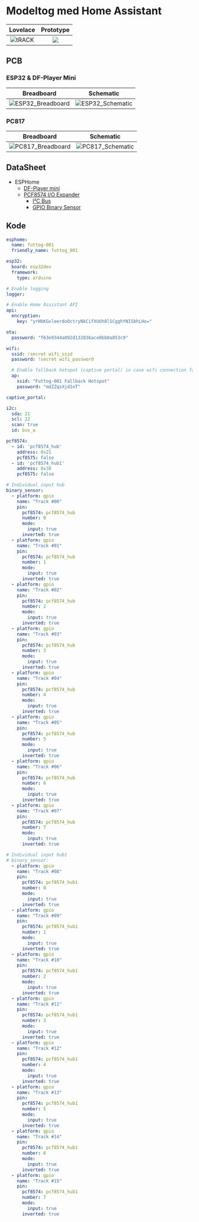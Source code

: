 # Modeltog med Home Assistant

|Lovelace|Prototype|
|:---:|:---:|
|![tRACK](./Image/Track%2000%20-.%2015.png)|![](./Image/20230310_212205.jpg) |

## PCB

### ESP32 & DF-Player Mini

|Breadboard|Schematic|
|:--:|:--:|
|![ESP32_Breadboard](./Image/ESP32_Breadboard.png)|![ESP32_Schematic](./Image/ESP32_Schematic.png)

### PC817

|Breadboard|Schematic|
|:--:|:--:|
|![PC817_Breadboard](./Image/PC817_Breadboard.png)|![PC817_Schematic](./Image/PC817_Schematic.png)

## DataSheet

* ESPHome
  * [DF-Player mini](https://esphome.io/components/dfplayer.html?highlight=df+player)
  * [PCF8574 I/O Expander](https://esphome.io/components/pcf8574.html?highlight=pcf8574)
    * [I²C Bus](https://esphome.io/components/i2c.html#i2c)
    * [GPIO Binary Sensor](https://esphome.io/components/binary_sensor/gpio.html)

## Kode

```yaml
esphome:
  name: futtog-001
  friendly_name: futtog_001

esp32:
  board: esp32dev
  framework:
    type: arduino

# Enable logging
logger:

# Enable Home Assistant API
api:
  encryption:
    key: "yrHbKGxleerdoOctryNkCifXUUh8lSCgghYNISbhLHo="

ota:
  password: "f63e9344a092d132836ace8bb0a053c9"

wifi:
  ssid: !secret wifi_ssid
  password: !secret wifi_password

  # Enable fallback hotspot (captive portal) in case wifi connection fails
  ap:
    ssid: "Futtog-001 Fallback Hotspot"
    password: "mdZZqsXjd1nT"

captive_portal:

i2c:
  sda: 21
  scl: 22
  scan: true
  id: bus_a    

pcf8574:
  - id: 'pcf8574_hub'
    address: 0x21
    pcf8575: false
  - id: 'pcf8574_hub1'
    address: 0x38
    pcf8575: false

# Individual input hub
binary_sensor:
  - platform: gpio
    name: "Track #00"
    pin:
      pcf8574: pcf8574_hub
      number: 0
      mode:
        input: true
      inverted: true
  - platform: gpio
    name: "Track #01"
    pin:
      pcf8574: pcf8574_hub
      number: 1
      mode:
        input: true
      inverted: true
  - platform: gpio
    name: "Track #02"
    pin:
      pcf8574: pcf8574_hub
      number: 2
      mode:
        input: true
      inverted: true
  - platform: gpio
    name: "Track #03"
    pin:
      pcf8574: pcf8574_hub
      number: 3
      mode:
        input: true
      inverted: true
  - platform: gpio
    name: "Track #04"
    pin:
      pcf8574: pcf8574_hub
      number: 4
      mode:
        input: true
      inverted: true
  - platform: gpio
    name: "Track #05"
    pin:
      pcf8574: pcf8574_hub
      number: 5
      mode:
        input: true
      inverted: true
  - platform: gpio
    name: "Track #06"
    pin:
      pcf8574: pcf8574_hub
      number: 6
      mode:
        input: true
      inverted: true
  - platform: gpio
    name: "Track #07"
    pin:
      pcf8574: pcf8574_hub
      number: 7
      mode:
        input: true
      inverted: true

# Individual input hub1
# binary_sensor:
  - platform: gpio
    name: "Track #08"
    pin:
      pcf8574: pcf8574_hub1
      number: 0
      mode:
        input: true
      inverted: true
  - platform: gpio
    name: "Track #09"
    pin:
      pcf8574: pcf8574_hub1
      number: 1
      mode:
        input: true
      inverted: true
  - platform: gpio
    name: "Track #10"
    pin:
      pcf8574: pcf8574_hub1
      number: 2
      mode:
        input: true
      inverted: true
  - platform: gpio
    name: "Track #11"
    pin:
      pcf8574: pcf8574_hub1
      number: 3
      mode:
        input: true
      inverted: true
  - platform: gpio
    name: "Track #12"
    pin:
      pcf8574: pcf8574_hub1
      number: 4
      mode:
        input: true
      inverted: true
  - platform: gpio
    name: "Track #13"
    pin:
      pcf8574: pcf8574_hub1
      number: 5
      mode:
        input: true
      inverted: true
  - platform: gpio
    name: "Track #14"
    pin:
      pcf8574: pcf8574_hub1
      number: 6
      mode:
        input: true
      inverted: true
  - platform: gpio
    name: "Track #15"
    pin:
      pcf8574: pcf8574_hub1
      number: 7
      mode:
        input: true
      inverted: true

```